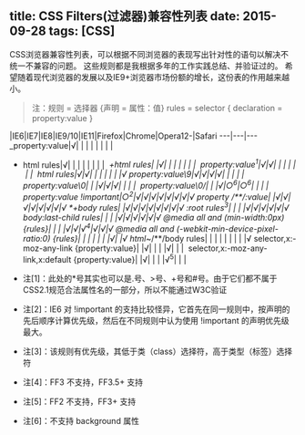 title: CSS Filters(过滤器)兼容性列表
date: 2015-09-28
tags: [CSS]
---
CSS浏览器兼容性列表，可以根据不同浏览器的表现写出针对性的语句以解决不统一不兼容的问题。
这些规则都是我根据多年的工作实践总结、并验证过的。
希望随着现代浏览器的发展以及IE9+浏览器市场份额的增长，这份表的作用越来越小。

> 注：规则 = 选择器 {声明 = 属性：值}
  rules = selector { declaration = property:value }


 |IE6|IE7|IE8|IE9/10|IE11|Firefox|Chrome|Opera12-|Safari
---|---|---
_<span>property:value</span>|√|&nbsp;|&nbsp;|&nbsp;|&nbsp;|&nbsp;|&nbsp;|&nbsp;|&nbsp;
* html <span>rules</span>|√|&nbsp;|&nbsp;|&nbsp;|&nbsp;|&nbsp;|&nbsp;|&nbsp;|&nbsp;
*+html <span>rules</span>|&nbsp;|√|&nbsp;|&nbsp;|&nbsp;|&nbsp;|&nbsp;|&nbsp;|&nbsp;
*<span>property:value</span><sup>1</sup>|√|√|&nbsp;|&nbsp;|&nbsp;|&nbsp;|&nbsp;|&nbsp;|&nbsp;
html* <span>rules</span>|√|√|&nbsp;|&nbsp;|&nbsp;|&nbsp;|&nbsp;|&nbsp;|√
<span>property:value</span>\9|√|√|√|√|&nbsp;|&nbsp;|&nbsp;|&nbsp;|&nbsp;
<span>property:value</span>\0|&nbsp;|&nbsp;|√|√|√|&nbsp;|&nbsp;|&nbsp;|&nbsp;
<span>property:value</span>\0/|&nbsp;|&nbsp;|√|○<sup>6</sup>|○<sup>6</sup>|&nbsp;|&nbsp;|&nbsp;|&nbsp;
<span>property:value</span> !important|○<sup>2</sup>|√|√|√|√|√|√|√|√
<span>property</span> /**/<span>:value</span>|&nbsp;|√|√|√|√|√|√|√|√
\*+body <span>rules</span>|&nbsp;|√|√|√|√|√|√|√|√
:root <span>rules</span><sup>3</sup>|&nbsp;|&nbsp;|&nbsp;|√|√|√|√|√|√
body:last-child <span>rules</span>|&nbsp;|&nbsp;|&nbsp;|√|√|√|√|√|√
@media all and (min-width:0px) {<span>rules</span>}|&nbsp;|&nbsp;|&nbsp;|√|√|√<sup>4</sup>|√|√|√
@media all and (-webkit-min-device-pixel-ratio:0) {<span>rules</span>}|&nbsp;|&nbsp;|&nbsp;|&nbsp;|&nbsp;|&nbsp;|√|&nbsp;|√
html*~/**/body <span>rules</span>|&nbsp;|&nbsp;|&nbsp;|&nbsp;|&nbsp;|&nbsp;|&nbsp;|&nbsp;|√
<span>selector</span>,x:-moz-any-link {<span>property:value</span>}|&nbsp;|√|&nbsp;|&nbsp;|&nbsp;|√|&nbsp;|&nbsp;|&nbsp;
<span>selector</span>,x:-moz-any-link,x:default {<span>property:value</span>}|&nbsp;|√|&nbsp;|&nbsp;|&nbsp;|√<sup>5</sup>|&nbsp;|&nbsp;|&nbsp;

* 注[1]：此处的*号其实也可以是.号、>号、+号和#号。由于它们都不属于CSS2.1规范合法属性名的一部分，所以不能通过W3C验证</strong><br>
* 注[2]：IE6 对 !important 的支持比较怪异，它首先在同一规则中，按声明的先后顺序计算优先级，然后在不同规则中认为使用 !important 的声明优先级最大。</strong> <br>
* 注[3]：该规则有优先级，其低于类（class）选择符，高于类型（标签）选择符</strong><br>
* 注[4]：FF3 不支持，FF3.5+ 支持</strong><br>
* 注[5]：FF2 不支持，FF3+ 支持</strong><br>
* 注[6]：不支持 background 属性</strong></li>